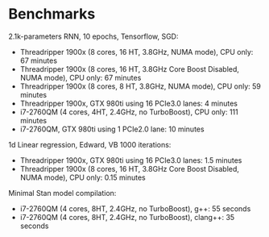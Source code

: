 # Benchmarks

2.1k-parameters RNN, 10 epochs, Tensorflow, SGD:

- Threadripper 1900x (8 cores, 16 HT, 3.8GHz, NUMA mode), CPU only: 67 minutes
- Threadripper 1900x (8 cores, 16 HT, 3.8GHz Core Boost Disabled, NUMA mode), CPU only: 67 minutes
- Threadripper 1900x (8 cores, 8 HT, 3.8GHz, NUMA mode), CPU only: 59 minutes
- Threadripper 1900x, GTX 980ti using 16 PCIe3.0 lanes: 4 minutes
- i7-2760QM (4 cores, 4HT, 2.4GHz, no TurboBoost), CPU only: 111 minutes
- i7-2760QM, GTX 980ti using 1 PCIe2.0 lane: 10 minutes

1d Linear regression, Edward, VB 1000 iterations:

- Threadripper 1900x, GTX 980ti using 16 PCIe3.0 lanes: 1.5 minutes
- Threadripper 1900x (8 cores, 16 HT, 3.8GHz Core Boost Disabled, NUMA mode), CPU only: 0.15 minutes

Minimal Stan model compilation:

- i7-2760QM (4 cores, 8HT, 2.4GHz, no TurboBoost), g++: 55 seconds
- i7-2760QM (4 cores, 8HT, 2.4GHz, no TurboBoost), clang++: 35 seconds
